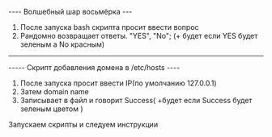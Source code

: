---- Волшебный шар восьмёрка ---
1. После запуска bash скрипта просит ввести вопрос
2. Рандомно возвращает ответы. "YES", "No"; (+ будет если YES будет зеленым а No красным)
------------------------------
----- Скрипт добавления домена в /etc/hosts ----
1. После запуска просит ввести IP(по умолчанию 127.0.0.1)
2. Затем domain name
3. Записывает в файл и говорит Success( +будет если Success будет зеленым цветом )

Запускаем скрипты и следуем инструкции